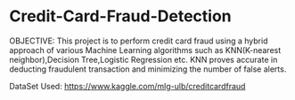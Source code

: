 # Credit-Card-Fraud-Detection
OBJECTIVE:
This project is to perform credit card fraud using a hybrid approach of various Machine Learning algorithms such as KNN(K-nearest neighbor),Decision Tree,Logistic Regression etc. KNN proves accurate in deducting fraudulent transaction and minimizing the number of false alerts.

DataSet Used:
https://www.kaggle.com/mlg-ulb/creditcardfraud
